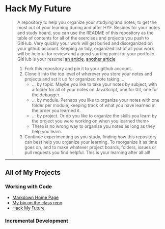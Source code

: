 # Hack My Future

> A repository to help you organize your studying and notes, to get the most out of your learning during and after HYF. Besides for your notes and study board, you can use the README of this repository as the table of contents for all of the exercises and projects you push to GitHub.  Very quickly your work will get buried and disorganized on your github account. Keeping an tidy, organized list of all your work will be helpful for review and a good starting point for your portfolio.
> GitHub is your resume! [an article](https://anti-pattern.com/github-is-your-resume-now), [another article](http://blog.gainlo.co/index.php/2015/11/13/how-to-make-github-as-your-new-resume/)
> 1. Fork this repository and pin it to your github account.
> 1. Clone it into the top level of wherever you store your notes and projects and set it up for organized note taking ...
>     * ... by topic.  Maybe you like to take your notes by subject, with a folder for all of your notes on JavaScript, one for Git, one for the debugger.
>     * ... by module. Perhaps you like to organize your notes with one folder per module, keeping track of what you have learned in the order you learned it.
>     * ... by project. Or do you like to organize the skills you learn by the project you were working on when you learned them>
>     * There is no wrong way to organize you notes as long as they help you learn.
> 1. Continue experimenting as you study, finding how this repository can best help you organize your learning. To reorganize it as time goes on, and to make whatever project boards, folders, issues or pull requests you find helpful.  This is your learning after all all!



---


## All of My Projects

### Working with Code
* [Markdown Home Page](https://pavelbidenko2018.github.io)
* [My bio on the class repo](https://github.com/HackYourFutureBelgium/class-9-10/blob/master/student-bios/pavelbidenko2018.md)
* [Hack My Future](./README.md)

### Incremental Development
